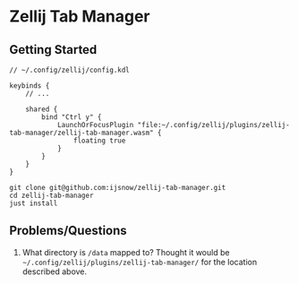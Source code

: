# Zellij Tab Manager

## Getting Started

```
// ~/.config/zellij/config.kdl

keybinds {
    // ...

    shared {
        bind "Ctrl y" { 
            LaunchOrFocusPlugin "file:~/.config/zellij/plugins/zellij-tab-manager/zellij-tab-manager.wasm" {
                floating true
            } 
        }
    }
}
```

```shell
git clone git@github.com:ijsnow/zellij-tab-manager.git
cd zellij-tab-manager
just install
```

## Problems/Questions

1. What directory is `/data` mapped to? Thought it would be `~/.config/zellij/plugins/zellij-tab-manager/` for the location described above.
